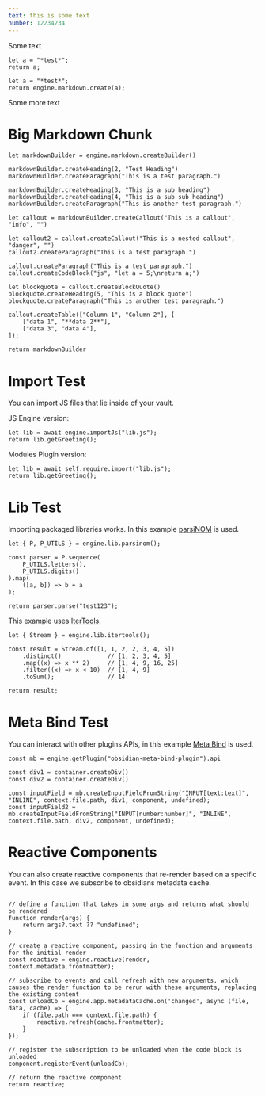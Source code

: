 ```yaml
---
text: this is some text
number: 12234234
---
```


Some text
```js-engine
let a = "*test*";
return a;
```

```js-engine
let a = "*test*";
return engine.markdown.create(a);
```
Some more text

# Big Markdown Chunk

```js-engine
let markdownBuilder = engine.markdown.createBuilder()

markdownBuilder.createHeading(2, "Test Heading")
markdownBuilder.createParagraph("This is a test paragraph.")

markdownBuilder.createHeading(3, "This is a sub heading")
markdownBuilder.createHeading(4, "This is a sub sub heading")
markdownBuilder.createParagraph("This is another test paragraph.")

let callout = markdownBuilder.createCallout("This is a callout", "info", "")

let callout2 = callout.createCallout("This is a nested callout", "danger", "")
callout2.createParagraph("This is a test paragraph.")

callout.createParagraph("This is a test paragraph.")
callout.createCodeBlock("js", "let a = 5;\nreturn a;")

let blockquote = callout.createBlockQuote()
blockquote.createHeading(5, "This is a block quote")
blockquote.createParagraph("This is another test paragraph.")

callout.createTable(["Column 1", "Column 2"], [
	["data 1", "**data 2**"],
	["data 3", "data 4"],
]);

return markdownBuilder
```

# Import Test

You can import JS files that lie inside of your vault.

JS Engine version:

```js-engine
let lib = await engine.importJs("lib.js");
return lib.getGreeting();
```

Modules Plugin version:

```js-engine
let lib = await self.require.import("lib.js");
return lib.getGreeting();
```

# Lib Test

Importing packaged libraries works. In this example [parsiNOM](https://github.com/mProjectsCode/parsiNOM) is used.

```js-engine
let { P, P_UTILS } = engine.lib.parsinom();

const parser = P.sequence(
	P_UTILS.letters(), 
	P_UTILS.digits()
).map(
	([a, b]) => b + a
);

return parser.parse("test123");
```

This example uses [IterTools](https://github.com/Smoren/itertools-ts).

```js-engine
let { Stream } = engine.lib.itertools();

const result = Stream.of([1, 1, 2, 2, 3, 4, 5])
	.distinct()             // [1, 2, 3, 4, 5]
	.map((x) => x ** 2)     // [1, 4, 9, 16, 25]
	.filter((x) => x < 10)  // [1, 4, 9]
	.toSum();               // 14

return result;
```

# Meta Bind Test

You can interact with other plugins APIs, in this example [Meta Bind](https://github.com/mProjectsCode/obsidian-meta-bind-plugin) is used.

```js-engine
const mb = engine.getPlugin("obsidian-meta-bind-plugin").api

const div1 = container.createDiv()
const div2 = container.createDiv()

const inputField = mb.createInputFieldFromString("INPUT[text:text]", "INLINE", context.file.path, div1, component, undefined);
const inputField2 = mb.createInputFieldFromString("INPUT[number:number]", "INLINE", context.file.path, div2, component, undefined);
```

# Reactive Components

You can also create reactive components that re-render based on a specific event. In this case we subscribe to obsidians metadata cache.

```js-engine

// define a function that takes in some args and returns what should be rendered
function render(args) {
	return args?.text ?? "undefined";
}

// create a reactive component, passing in the function and arguments for the initial render
const reactive = engine.reactive(render, context.metadata.frontmatter);

// subscribe to events and call refresh with new arguments, which causes the render function to be rerun with these arguments, replacing the existing content
const unloadCb = engine.app.metadataCache.on('changed', async (file, data, cache) => { 
	if (file.path === context.file.path) { 
		reactive.refresh(cache.frontmatter);
	}
}); 

// register the subscription to be unloaded when the code block is unloaded
component.registerEvent(unloadCb);

// return the reactive component
return reactive;
```